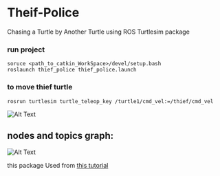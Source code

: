 # Theif-Police
Chasing a Turtle by Another Turtle using ROS Turtlesim package

### run project
```
soruce <path_to_catkin_WorkSpace>/devel/setup.bash
roslaunch thief_police thief_police.launch 
```
### to move thief turtle 
```
rosrun turtlesim turtle_teleop_key /turtle1/cmd_vel:=/thief/cmd_vel
```
![Alt Text](https://raw.githubusercontent.com/hhojatansari/Theif-Police/master/outpout.gif)

## nodes and topics graph:
![Alt Text](https://raw.githubusercontent.com/hhojatansari/Theif-Police/master/graph.png)

this package Used from [this tutorial](http://wiki.ros.org/turtlesim/Tutorials/Go%20to%20Goal)
